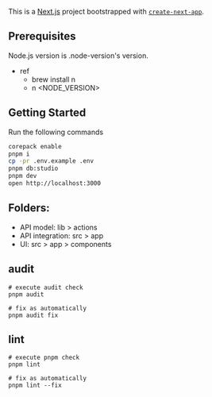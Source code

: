 This is a [Next.js](https://nextjs.org/) project bootstrapped with [`create-next-app`](https://github.com/vercel/next.js/tree/canary/packages/create-next-app).

## Prerequisites

Node.js version is .node-version's version. 
  - ref
    - brew install n
    - n <NODE_VERSION>

## Getting Started
Run the following commands

```bash
corepack enable
pnpm i
cp -pr .env.example .env
pnpm db:studio 
pnpm dev
open http://localhost:3000
```

## Folders:
- API model: lib > actions 
- API integration: src > app 
- UI: src > app > components


## audit

```
# execute audit check
pnpm audit

# fix as automatically
pnpm audit fix
```

## lint

```
# execute pnpm check
pnpm lint

# fix as automatically
pnpm lint --fix
```